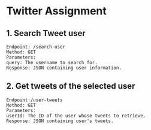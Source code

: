 # Twitter Assignment
## 1. Search Tweet user
    Endpoint: /search-user
    Method: GET
    Parameters:
    query: The username to search for.
    Response: JSON containing user information.
## 2. Get tweets of the selected user
    Endpoint:/user-tweets
    Method: GET
    Parameters:
    userId: The ID of the user whose tweets to retrieve.
    Response: JSON containing user's tweets.
